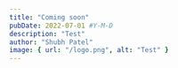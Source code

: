 ```yaml
---
title: "Coming soon"
pubDate: 2022-07-01 #Y-M-D
description: "Test"
author: "Shubh Patel"
image: { url: "/logo.png", alt: "Test" }
---
```

